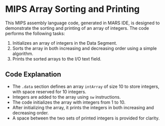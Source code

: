 # MIPS Array Sorting and Printing

This MIPS assembly language code, generated in MARS IDE, is designed to demonstrate the sorting and printing of an array of integers. The code performs the following tasks:

1. Initializes an array of integers in the Data Segment.
2. Sorts the array in both increasing and decreasing order using a simple algorithm.
3. Prints the sorted arrays to the I/O text field.

## Code Explanation

- The `.data` section defines an array `intArray` of size 10 to store integers, with space reserved for 10 integers.
- Integers are added to the array using `sw` instructions.
- The code initializes the array with integers from 1 to 10.
- After initializing the array, it prints the integers in both increasing and decreasing order.
- A space between the two sets of printed integers is provided for clarity.

